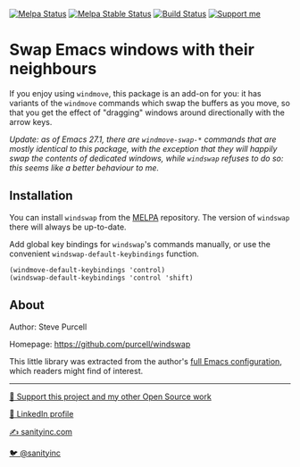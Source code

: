 [![Melpa Status](http://melpa.org/packages/windswap-badge.svg)](http://melpa.org/#/windswap)
[![Melpa Stable Status](http://stable.melpa.org/packages/windswap-badge.svg)](http://stable.melpa.org/#/windswap)
[![Build Status](https://github.com/purcell/windswap/actions/workflows/test.yml/badge.svg)](https://github.com/purcell/windswap/actions/workflows/test.yml)
<a href="https://www.patreon.com/sanityinc"><img alt="Support me" src="https://img.shields.io/badge/Support%20Me-%F0%9F%92%97-ff69b4.svg"></a>

# Swap Emacs windows with their neighbours

If you enjoy using `windmove`, this package is an add-on for you: it
has variants of the `windmove` commands which swap the buffers as you
move, so that you get the effect of "dragging" windows around
directionally with the arrow keys.

_Update: as of Emacs 27.1, there are `windmove-swap-*` commands that
are mostly identical to this package, with the exception that they
will happily swap the contents of dedicated windows, while `windswap`
refuses to do so: this seems like a better behaviour to me._

## Installation

You can install `windswap` from the
[MELPA](http://melpa.org) repository. The version of
`windswap` there will always be up-to-date.

Add global key bindings for `windswap`'s commands manually, or use the
convenient `windswap-default-keybindings` function.

```elisp
(windmove-default-keybindings 'control)
(windswap-default-keybindings 'control 'shift)
```

## About

Author: Steve Purcell <steve at sanityinc dot com>

Homepage: https://github.com/purcell/windswap

This little library was extracted from the author's
[full Emacs configuration](https://github.com/purcell/emacs.d), which
readers might find of interest.

<hr>

[💝 Support this project and my other Open Source work](https://www.patreon.com/sanityinc)

[💼 LinkedIn profile](https://uk.linkedin.com/in/stevepurcell)

[✍ sanityinc.com](http://www.sanityinc.com/)

[🐦 @sanityinc](https://twitter.com/sanityinc)

